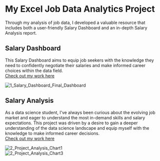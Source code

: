 # My Excel Job Data Analytics Project
 Through my analysis of job data, I developed a valuable resource that includes both a user-friendly Salary Dashboard and an in-depth Salary Analysis report.  

 ## Salary Dashboard  
 This Salary Dashboard aims to equip job seekers with the knowledge they need to confidently negotiate their salaries and make informed career choices within the data field.  
 [Check out my work here](Project_1-Dashboard)  
 
 ![1_Salary_Dashboard_Final_Dashboard](https://github.com/user-attachments/assets/0ba45a5c-33b4-40e2-83a8-18a0976d18aa)  

 ## Salary Analysis
 As a data science student, I've always been curious about the evolving job market and eager to understand the most in-demand skills and salary expectations. This project was driven by a desire to gain a deeper understanding of the data science landscape and equip myself with the knowledge to make informed career decisions.  
 [Check out my work here](Project_2-Analysis)

 ![2_Project_Analysis_Chart1](https://github.com/user-attachments/assets/60e6a275-8c96-43fa-8c1d-84033500f3f9)  
 ![2_Project_Analysis_Chart3](https://github.com/user-attachments/assets/bcc398f7-bd1d-4dc1-b624-f776b7cbc176)



